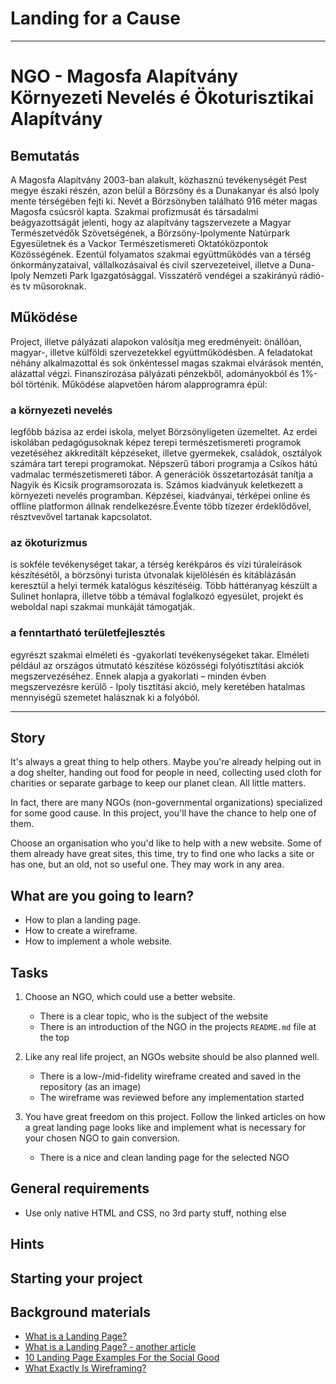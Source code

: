 # Landing for a Cause
---
# NGO - Magosfa Alapítvány Környezeti Nevelés é Ökoturisztikai Alapítvány

## Bemutatás
A Magosfa Alapítvány 2003-ban alakult, közhasznú tevékenységét Pest megye északi részén, azon belül a Börzsöny és a Dunakanyar és alsó Ipoly mente térségében fejti ki. Nevét a Börzsönyben található 916 méter magas Magosfa csúcsról kapta.
Szakmai profizmusát és társadalmi beágyazottságát jelenti, hogy az alapítvány tagszervezete a Magyar Természetvédők Szövetségének, a Börzsöny-Ipolymente Natúrpark Egyesületnek és a Vackor Természetismereti Oktatóközpontok Közösségének. Ezentúl folyamatos szakmai együttműködés van a térség önkormányzataival, vállalkozásaival és civil szervezeteivel, illetve a Duna-Ipoly Nemzeti Park Igazgatósággal. Visszatérő vendégei a szakirányú rádió- és tv műsoroknak.

## Működése
Project, illetve pályázati alapokon valósítja meg eredményeit: önállóan, magyar-, illetve külföldi szervezetekkel együttműködésben.
A feladatokat néhány alkalmazottal és sok önkéntessel magas szakmai elvárások mentén, alázattal végzi. Finanszírozása pályázati pénzekből, adományokból és 1%-ból történik.
Működése alapvetően három alapprogramra épül:

### a környezeti nevelés 

legfőbb bázisa az erdei iskola, melyet  Börzsönyligeten üzemeltet. Az erdei iskolában pedagógusoknak képez terepi természetismereti programok vezetéséhez akkreditált képzéseket, illetve gyermekek, családok, osztályok számára tart terepi programokat. Népszerű tábori programja a Csíkos hátú vadmalac természetismereti tábor. A generációk összetartozását tanítja a Nagyik és Kicsik programsorozata is. Számos kiadványuk keletkezett a környezeti nevelés programban. Képzései, kiadványai, térképei online és offline platformon állnak rendelkezésre.Évente több tízezer érdeklődővel, résztvevővel tartanak kapcsolatot.

### az ökoturizmus
is sokféle tevékenységet takar, a térség kerékpáros és vízi túraleírások készítésétől, a börzsönyi turista útvonalak kijelölésén és kitáblázásán keresztül a helyi termék katalógus készítéséig.
Több háttéranyag készült a Sulinet honlapra, illetve több a témával foglalkozó egyesület, projekt és weboldal napi szakmai munkáját támogatják.

### a fenntartható területfejlesztés 
egyrészt szakmai elméleti és -gyakorlati tevékenységeket takar. Elméleti például az országos útmutató készítése közösségi folyótisztítási akciók megszervezéséhez. Ennek alapja a gyakorlati – minden évben megszervezésre kerülő - Ipoly tisztítási akció, mely keretében hatalmas mennyiségű szemetet halásznak ki a folyóból. 

---

## Story

It's always a great thing to help others. 
Maybe you're already helping out in a dog shelter, 
handing out food for people in need, collecting used cloth for charities or 
separate garbage to keep our planet clean. All little matters.

In fact, there are many NGOs (non-governmental organizations) specialized for some good cause. 
In this project, you'll have the chance to help one of them.

Choose an organisation who you'd like to help with a new website. 
Some of them already have great sites, this time, try to find one who lacks a site or has one,
but an old, not so useful one. 
They may work in any area.

## What are you going to learn?

- How to plan a landing page.
- How to create a wireframe.
- How to implement a whole website.

## Tasks

1. Choose an NGO, which could use a better website.
    - There is a clear topic, who is the subject of the website
    - There is an introduction of the NGO in the projects `README.md` file at the top

2. Like any real life project, an NGOs website should be also planned well.
    - There is a low-/mid-fidelity wireframe created and saved in the repository (as an image)
    - The wireframe was reviewed before any implementation started

3. You have great freedom on this project. Follow the linked articles on how a great landing page looks like and implement what is necessary for your chosen NGO to gain conversion.
    - There is a nice and clean landing page for the selected NGO

## General requirements

- Use only native HTML and CSS, no 3rd party stuff, nothing else

## Hints



## Starting your project



## Background materials

- <i class="far fa-excalmation"></i> [What is a Landing Page?](https://unbounce.com/landing-page-articles/what-is-a-landing-page/)
- <i class="far fa-book-open"></i> [What is a Landing Page? - another article](https://www.disruptiveadvertising.com/landing-pages/landing-page/)
- <i class="far fa-book-open"></i> [10 Landing Page Examples For the Social Good](https://unbounce.com/landing-page-examples/non-profit-landing-page-examples/)
- <i class="far fa-excalmation"></i> [What Exactly Is Wireframing?](https://careerfoundry.com/en/blog/ux-design/what-is-a-wireframe-guide/)
